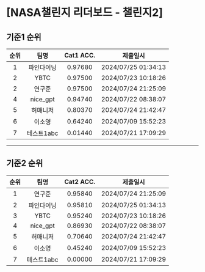# [NASA챌린지 리더보드 - 챌린지2]
## 기준1 순위
| 순위 | 팀명 | Cat1 ACC. | 제출일시 |
|:----:|:----:|:-----:|:----:|
| 1 | 파인다이닝 | 0.97680 | 2024/07/25 01:34:13 |
| 2 | YBTC | 0.97500 | 2024/07/23 10:18:26 |
| 2 | 연구준 | 0.97500 | 2024/07/24 21:25:09 |
| 4 | nice_gpt | 0.94740 | 2024/07/22 08:38:07 |
| 5 | 허매니저 | 0.80370 | 2024/07/24 21:42:47 |
| 6 | 이소영 | 0.64240 | 2024/07/09 15:52:23 |
| 7 | 테스트1abc | 0.01440 | 2024/07/21 17:09:29 |
___
## 기준2 순위
| 순위 | 팀명 | Cat2 ACC. | 제출일시 |
|:----:|:----:|:-----:|:----:|
| 1 | 연구준 | 0.95840 | 2024/07/24 21:25:09 |
| 2 | 파인다이닝 | 0.95810 | 2024/07/25 01:34:13 |
| 3 | YBTC | 0.95240 | 2024/07/23 10:18:26 |
| 4 | nice_gpt | 0.86930 | 2024/07/22 08:38:07 |
| 5 | 허매니저 | 0.70640 | 2024/07/24 21:42:47 |
| 6 | 이소영 | 0.45240 | 2024/07/09 15:52:23 |
| 7 | 테스트1abc | 0.00000 | 2024/07/21 17:09:29 |
